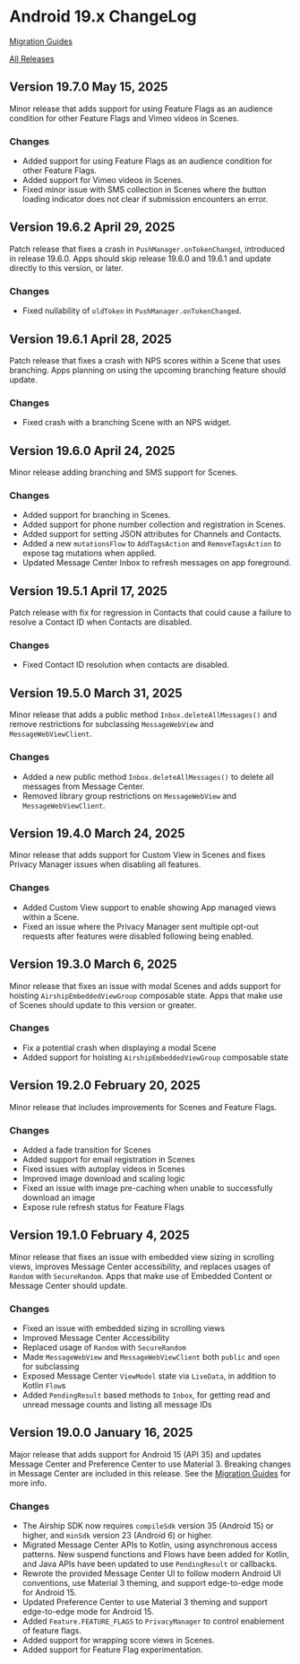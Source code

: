 # Android 19.x ChangeLog

[Migration Guides](https://github.com/urbanairship/android-library/tree/main/documentation/migration)

[All Releases](https://github.com/urbanairship/android-library/releases)

## Version 19.7.0 May 15, 2025
Minor release that adds support for using Feature Flags as an audience condition for other Feature Flags and Vimeo videos in Scenes.

### Changes
- Added support for using Feature Flags as an audience condition for other Feature Flags.
- Added support for Vimeo videos in Scenes.
- Fixed minor issue with SMS collection in Scenes where the button loading indicator does not clear if submission encounters an error.

## Version 19.6.2 April 29, 2025
Patch release that fixes a crash in `PushManager.onTokenChanged`, introduced in release 19.6.0.
Apps should skip release 19.6.0 and 19.6.1 and update directly to this version, or later.

### Changes
- Fixed nullability of `oldToken` in `PushManager.onTokenChanged`.

## Version 19.6.1 April 28, 2025
Patch release that fixes a crash with NPS scores within a Scene that uses branching. Apps planning
on using the upcoming branching feature should update.

### Changes
- Fixed crash with a branching Scene with an NPS widget.

## Version 19.6.0 April 24, 2025
Minor release adding branching and SMS support for Scenes.

### Changes
- Added support for branching in Scenes.
- Added support for phone number collection and registration in Scenes.
- Added support for setting JSON attributes for Channels and Contacts.
- Added a new `mutationsFlow` to `AddTagsAction` and `RemoveTagsAction` to expose tag mutations when applied.
- Updated Message Center Inbox to refresh messages on app foreground.

## Version 19.5.1 April 17, 2025
Patch release with fix for regression in Contacts that could cause a failure to resolve a Contact ID when Contacts are disabled.

### Changes
- Fixed Contact ID resolution when contacts are disabled.

## Version 19.5.0 March 31, 2025
Minor release that adds a public method `Inbox.deleteAllMessages()` and remove restrictions for subclassing `MessageWebView` and `MessageWebViewClient`.

### Changes
- Added a new public method `Inbox.deleteAllMessages()` to delete all messages from Message Center.
- Removed library group restrictions on `MessageWebView` and `MessageWebViewClient`.


## Version 19.4.0 March 24, 2025
Minor release that adds support for Custom View in Scenes and fixes Privacy Manager issues when disabling all features.

### Changes
- Added Custom View support to enable showing App managed views within a Scene.
- Fixed an issue where the Privacy Manager sent multiple opt-out requests after features were disabled following being enabled.

## Version 19.3.0 March 6, 2025
Minor release that fixes an issue with modal Scenes and adds support for hoisting `AirshipEmbeddedViewGroup` composable state.
Apps that make use of Scenes should update to this version or greater.

### Changes
- Fix a potential crash when displaying a modal Scene
- Added support for hoisting `AirshipEmbeddedViewGroup` composable state

## Version 19.2.0 February 20, 2025
Minor release that includes improvements for Scenes and Feature Flags.

### Changes
- Added a fade transition for Scenes
- Added support for email registration in Scenes
- Fixed issues with autoplay videos in Scenes
- Improved image download and scaling logic
- Fixed an issue with image pre-caching when unable to successfully download an image
- Expose rule refresh status for Feature Flags

## Version 19.1.0 February 4, 2025
Minor release that fixes an issue with embedded view sizing in scrolling views, improves Message Center accessibility, and replaces usages of `Random` with `SecureRandom`.
Apps that make use of Embedded Content or Message Center should update.

### Changes
- Fixed an issue with embedded sizing in scrolling views
- Improved Message Center Accessibility
- Replaced usage of `Random` with `SecureRandom`
- Made `MessageWebView` and `MessageWebViewClient` both `public` and `open` for subclassing
- Exposed Message Center `ViewModel` state via `LiveData`, in addition to Kotlin `Flow`s
- Added `PendingResult` based methods to `Inbox`, for getting read and unread message counts and listing all message IDs

## Version 19.0.0 January 16, 2025
Major release that adds support for Android 15 (API 35) and updates Message Center and Preference Center to use Material 3.
Breaking changes in Message Center are included in this release. See the [Migration Guides](https://github.com/urbanairship/android-library/tree/main/documentation/migration/migration-guide-18-19.md) for more info.

### Changes
- The Airship SDK now requires `compileSdk` version 35 (Android 15) or higher, and `minSdk` version 23 (Android 6) or higher.
- Migrated Message Center APIs to Kotlin, using asynchronous access patterns. New suspend functions and Flows have been added for Kotlin, and Java APIs have been updated to use `PendingResult` or callbacks.
- Rewrote the provided Message Center UI to follow modern Android UI conventions, use Material 3 theming, and support edge-to-edge mode for Android 15.
- Updated Preference Center to use Material 3 theming and support edge-to-edge mode for Android 15.
- Added `Feature.FEATURE_FLAGS` to `PrivacyManager` to control enablement of feature flags.
- Added support for wrapping score views in Scenes.
- Added support for Feature Flag experimentation.
